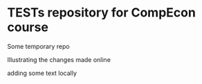 # TESTs repository for CompEcon course

Some temporary repo

Illustrating the changes made online

adding some text locally